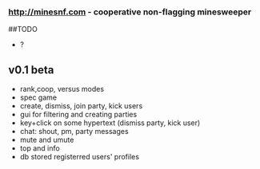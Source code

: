### http://minesnf.com - cooperative non-flagging minesweeper

##TODO
* ?

## v0.1 beta
* rank,coop, versus modes
* spec game
* create, dismiss, join party, kick users
* gui for filtering and creating parties
* key+click on some hypertext (dismiss party, kick user)
* chat: shout, pm, party messages
* mute and umute
* top and info
* db stored registerred users' profiles

